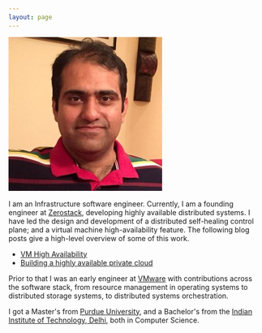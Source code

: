 ```yaml
---
layout: page
---
```


![Here I am](/assets/puneetzaroo.jpg)

I am an Infrastructure software engineer. Currently, I am a founding engineer
at  [Zerostack](http://www.zerostack.com), developing highly available
distributed systems. I have led the design and development of a distributed
self-healing control plane; and a virtual machine high-availability feature.
The following blog posts give a high-level overview of some of this work.

* [VM High Availability](https://www.zerostack.com/virtual-machine-high-availability/)
* [Building a highly available private cloud](https://www.zerostack.com/building-a-highly-available-private-cloud/)
 
Prior to that I was an early engineer at [VMware](http://www.vmware.com)
with contributions across the software stack, from resource management in 
operating systems to distributed storage systems, to distributed systems
orchestration.

I got a Master's from [Purdue University](http://www.cs.purdue.edu), and
a Bachelor's from  the
[Indian Institute of Technology, Delhi](http://www.cse.iitd.ernet.in),
both in Computer Science.


